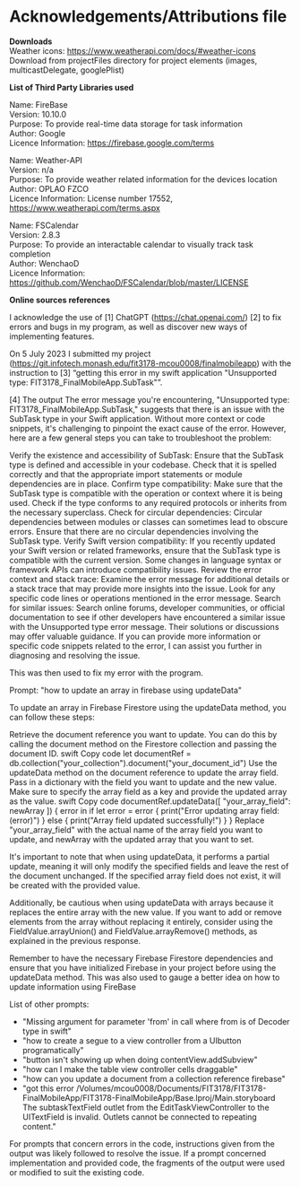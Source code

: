 #  Acknowledgements/Attributions file

__Downloads__<br>
Weather icons: https://www.weatherapi.com/docs/#weather-icons<br>
Download from projectFiles directory for project elements (images, multicastDelegate, googlePlist)<br>

__List of Third Party Libraries used__<br>

Name: FireBase<br>
Version: 10.10.0<br>
Purpose: To provide real-time data storage for task information <br>
Author: Google<br>
Licence Information: https://firebase.google.com/terms<br>

Name: Weather-API<br>
Version: n/a<br>
Purpose: To provide weather related information for the devices location<br>
Author: OPLAO FZCO<br>
Licence Information: License number 17552, https://www.weatherapi.com/terms.aspx<br>

Name: FSCalendar<br>
Version: 2.8.3<br>
Purpose: To provide an interactable calendar to visually track task completion<br>
Author: WenchaoD<br>
Licence Information: https://github.com/WenchaoD/FSCalendar/blob/master/LICENSE<br>


__Online sources references__<br>

I acknowledge the use of [1] ChatGPT (https://chat.openai.com/) [2] to fix errors and bugs in my program, as well as discover new ways of implementing features.<br>

On 5 July 2023 I submitted my project (https://git.infotech.monash.edu/fit3178-mcou0008/finalmobileapp) with the instruction to [3] “getting this error in my swift application "Unsupported type: FIT3178_FinalMobileApp.SubTask"”.<br>

[4] The output The error message you're encountering, "Unsupported type: FIT3178_FinalMobileApp.SubTask," suggests that there is an issue with the SubTask type in your Swift application. Without more context or code snippets, it's challenging to pinpoint the exact cause of the error. However, here are a few general steps you can take to troubleshoot the problem:

Verify the existence and accessibility of SubTask: Ensure that the SubTask type is defined and accessible in your codebase. Check that it is spelled correctly and that the appropriate import statements or module dependencies are in place.
Confirm type compatibility: Make sure that the SubTask type is compatible with the operation or context where it is being used. Check if the type conforms to any required protocols or inherits from the necessary superclass.
Check for circular dependencies: Circular dependencies between modules or classes can sometimes lead to obscure errors. Ensure that there are no circular dependencies involving the SubTask type.
Verify Swift version compatibility: If you recently updated your Swift version or related frameworks, ensure that the SubTask type is compatible with the current version. Some changes in language syntax or framework APIs can introduce compatibility issues.
Review the error context and stack trace: Examine the error message for additional details or a stack trace that may provide more insights into the issue. Look for any specific code lines or operations mentioned in the error message.
Search for similar issues: Search online forums, developer communities, or official documentation to see if other developers have encountered a similar issue with the Unsupported type error message. Their solutions or discussions may offer valuable guidance.
If you can provide more information or specific code snippets related to the error, I can assist you further in diagnosing and resolving the issue.

 This was then used to fix my error with the program.<br>


Prompt: "how to update an array in firebase using updateData"<br>

To update an array in Firebase Firestore using the updateData method, you can follow these steps:

Retrieve the document reference you want to update. You can do this by calling the document method on the Firestore collection and passing the document ID.
swift
Copy code
let documentRef = db.collection("your_collection").document("your_document_id")
Use the updateData method on the document reference to update the array field. Pass in a dictionary with the field you want to update and the new value. Make sure to specify the array field as a key and provide the updated array as the value.
swift
Copy code
documentRef.updateData([
    "your_array_field": newArray
]) { error in
    if let error = error {
        print("Error updating array field: \(error)")
    } else {
        print("Array field updated successfully!")
    }
}
Replace "your_array_field" with the actual name of the array field you want to update, and newArray with the updated array that you want to set.

It's important to note that when using updateData, it performs a partial update, meaning it will only modify the specified fields and leave the rest of the document unchanged. If the specified array field does not exist, it will be created with the provided value.

Additionally, be cautious when using updateData with arrays because it replaces the entire array with the new value. If you want to add or remove elements from the array without replacing it entirely, consider using the FieldValue.arrayUnion() and FieldValue.arrayRemove() methods, as explained in the previous response.

Remember to have the necessary Firebase Firestore dependencies and ensure that you have initialized Firebase in your project before using the updateData method. This was also used to gauge a better idea on how to update information using FireBase<br>

List of other prompts:
- "Missing argument for parameter 'from' in call where from is of Decoder type in swift"
- "how to create a segue to a view controller from a UIbutton programatically"
- "button isn't showing up when doing contentView.addSubview"
- "how can I make the table view controller cells draggable"
- "how can you update a document from a collection reference firebase"
- "got this error /Volumes/mcou0008/Documents/FIT3178/FIT3178-FinalMobileApp/FIT3178-FinalMobileApp/Base.lproj/Main.storyboard The subtaskTextField outlet from the EditTaskViewController to the UITextField is invalid. Outlets cannot be connected to repeating content."

For prompts that concern errors in the code, instructions given from the output was likely followed to resolve the issue. If a prompt concerned implementation and provided code, the fragments of the output were used or modified to suit the existing code.<br>


